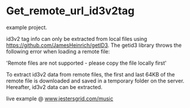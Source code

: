 Get_remote_url_id3v2tag
=======================
example project.

id3v2 tag info can only be extracted from local files using https://github.com/JamesHeinrich/getID3.
The getid3 library throws the following error when loading a remote file:

'Remote files are not supported - please copy the file locally first'

To extract id3v2 data from remote files, the first and last 64KB of the remote file is downloaded and saved in a temporary folder on the server. Hereafter, id3v2 data can be extracted.

live example @ www.jestersgrid.com/music
